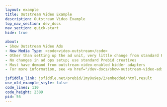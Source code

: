 ```yaml
---
layout: example
title: Outstream Video Example
description: Outstream Video Example
top_nav_section: dev_docs
nav_section: quick-start
hide: true

about:
- Show Outstream Video Ads
- New Media Type: <code>video-outstream</code>
- Other than setting up the ad unit, very little change from standard Prebid for engineering
- No changes in ad ops setup; use standard Prebid creatives
- Must have demand from outstream-video-enabled bidder adapters
- For more information, see <a href="/dev-docs/show-outstream-video-ads.html">Show Outstream Video Ads</a>

jsfiddle_link: jsfiddle.net/prebid/1my9u9ep/2/embedded/html,result
use_old_example_style: false
code_lines: 110
code_height: 2389
pid: 56
---
```

